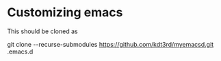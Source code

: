 Customizing emacs
=================

This should be cloned as

git clone --recurse-submodules https://github.com/kdt3rd/myemacsd.git .emacs.d
